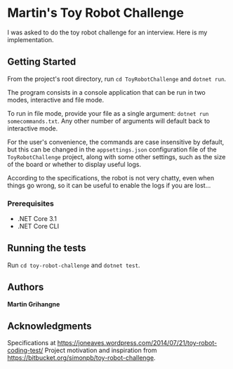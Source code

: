 # Martin's Toy Robot Challenge

I was asked to do the toy robot challenge for an interview. Here is my implementation.

## Getting Started

From the project's root directory, run `cd ToyRobotChallenge` and `dotnet run`.

The program consists in a console application that can be run in two modes, interactive and file mode.

To run in file mode, provide your file as a single argument: `dotnet run somecommands.txt`. Any other number of arguments will default back to interactive mode.

For the user's convenience, the commands are case insensitive by default, but this can be changed in the `appsettings.json` configuration file of the `ToyRobotChallenge` project, along with some other settings, such as the size of the board or whether to display useful logs.

According to the specifications, the robot is not very chatty, even when things go wrong, so it can be useful to enable the logs if you are lost...

### Prerequisites

* .NET Core 3.1
* .NET Core CLI

## Running the tests

Run `cd toy-robot-challenge` and `dotnet test`.

## Authors

**Martin Grihangne**

## Acknowledgments

Specifications at https://joneaves.wordpress.com/2014/07/21/toy-robot-coding-test/
Project motivation and inspiration from https://bitbucket.org/simonpb/toy-robot-challenge.
